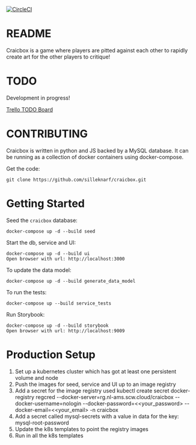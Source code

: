 [![CircleCI](https://circleci.com/gh/silleknarf/art-master.svg?style=shield)](https://circleci.com/gh/silleknarf/art-master)

README
======

Craicbox is a game where players are pitted against each other to rapidly create art for the other players to critique! 

TODO
====

Development in progress!

[Trello TODO Board](https://trello.com/b/xC2SMsIk/craicbox)

CONTRIBUTING
============

Craicbox is written in python and JS backed by a MySQL database. It can be running as a collection of docker containers using docker-compose.

Get the code:

    git clone https://github.com/silleknarf/craicbox.git

Getting Started
===============

Seed the `craicbox` database:

    docker-compose up -d --build seed

Start the db, service and UI:

    docker-compose up -d --build ui
    Open browser with url: http://localhost:3000

To update the data model:

    docker-compose up -d --build generate_data_model

To run the tests:

    docker-compose up --build service_tests 

Run Storybook:

    docker-compose up -d --build storybook
    Open browser with url: http://localhost:9009

Production Setup
================

1. Set up a kubernetes cluster which has got at least one persistent volume and node
1. Push the images for seed, service and UI up to an image registry
1. Add a secret for the image registry used 
    kubectl create secret docker-registry regcred --docker-server=rg.nl-ams.scw.cloud/craicbox --docker-username=nologin --docker-password=<<your_password> --docker-email=<<your_email> -n craicbox
1. Add a secret called mysql-secrets with a value in data for the key: mysql-root-password
1. Update the k8s templates to point the registry images
1. Run in all the k8s templates
